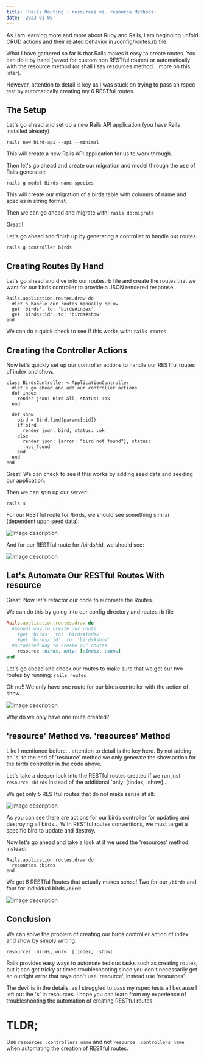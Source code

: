 ```yaml
---
title: 'Rails Routing - resources vs. resource Methods'
date: '2023-01-08'
---
```


As I am learning more and more about Ruby and Rails, I am beginning unfold CRUD actions and their related behavior in /config/routes.rb file.

What I have gathered so far is that Rails makes it easy to create routes. You can do it by hand (saved for custom non RESTful routes) or automatically with the resource method (or shall I say resources method... more on this later). 

However, attention to detail is key as I was stuck on trying to pass an rspec test by automatically creating my 6 RESTful routes.

## The Setup
Let's go ahead and set up a new Rails API application (you have Rails installed already)

`rails new bird-api --api --minimal`

This will create a new Rails API application for us to work through. 

Then let's go ahead and create our migration and model through the use of Rails generator:

`rails g model Birds name species`

This will create our migration of a birds table with columns of name and species in string format.

Then we can go ahead and migrate with:
`rails db:migrate`

Great!!

Let's go ahead and finish up by generating a controller to handle our routes.

`rails g controller birds`

## Creating Routes By Hand
Let's go ahead and dive into our routes.rb file and create the routes that we want for our birds controller to provide a JSON rendered response.

```
Rails.application.routes.draw do
  #let's handle our routes manually below
  get 'birds', to: 'birds#index'
  get 'birds/:id', to: 'birds#show'
end
```

We can do a quick check to see if this works with:
`rails routes`

## Creating the Controller Actions
Now let's quickly set up our controller actions to handle our RESTful routes of index and show.

```
class BirdsController < ApplicationController
  #let's go ahead and add our controller actions
  def index
    render json: Bird.all, status: :ok
  end

  def show
    bird = Bird.find(params[:id])
    if bird
      render json: bird, status: :ok
    else
      render json: {error: "bird not found"}, status: 
      :not_found
    end
  end
end
```
Great! We can check to see if this works by adding seed data and seeding our application.

Then we can spin up our server:

`rails s`

For our RESTful route for /birds, we should see something similar (dependent upon seed data):

![Image description](https://dev-to-uploads.s3.amazonaws.com/uploads/articles/4budukjfpvc7dylg02cl.png)

And for our RESTful route for /birds/:id, we should see:

![Image description](https://dev-to-uploads.s3.amazonaws.com/uploads/articles/6g5jqjgln3gi4lpx07uh.png)

## Let's Automate Our RESTful Routes With resource
Great! Now let's refactor our code to automate the Routes.

We can do this by going into our config directory and routes.rb file

```ruby
Rails.application.routes.draw do
  #manual way to create our route
    #get 'birds', to: 'birds#index'
    #get 'birds/:id', to: 'birds#show'
  #automated way to create our routes
    resource :birds, only: [:index, :show]
end
```
Let's go ahead and check our routes to make sure that we got our two routes by running:
`rails routes`

Oh no!! We only have one route for our birds controller with the action of show...

![Image description](https://dev-to-uploads.s3.amazonaws.com/uploads/articles/hfcpheilfc6wish4jzf4.png)

Why do we only have one route created?

## 'resource' Method vs. 'resources' Method

Like I mentioned before... attention to detail is the key here. By not adding an 's' to the end of 'resource' method we only generate the show action for the birds controller in the code above.

Let's take a deeper look into the RESTful routes created if we run just `resource :birds` instead of the additional `only: [:index, :show]...

We get only 5 RESTful routes that do not make sense at all:

![Image description](https://dev-to-uploads.s3.amazonaws.com/uploads/articles/rdiqgwwsfuyo8oe34q0j.png)

As you can see there are actions for our birds controller for updating and destroying all birds... With RESTful routes conventions, we must target a specific bird to update and destroy.

Now let's go ahead and take a look at if we used the 'resources' method instead:

```
Rails.application.routes.draw do
  resources :birds
end
```

We get 6 RESTful Routes that actually makes sense! Two for our `/birds` and four for individual birds `/bird`:

![Image description](https://dev-to-uploads.s3.amazonaws.com/uploads/articles/pdcpcakcouy9u0s0p3nb.png)

## Conclusion
We can solve the problem of creating our birds controller action of index and show by simply writing:

`resources :birds, only: [:index, :show]`

Rails provides easy ways to automate tedious tasks such as creating routes, but it can get tricky at times troubleshooting since you don't necessarily get an outright error that says don't use 'resource', instead use 'resources'. 

The devil is in the details, as I struggled to pass my rspec tests all because I left out the 's' in resources. I hope you can learn from my experience of troubleshooting the automation of creating RESTful routes.

# TLDR;
Use `resources :controllers_name` and not `resource :controllers_name` when automating the creation of RESTful routes.



